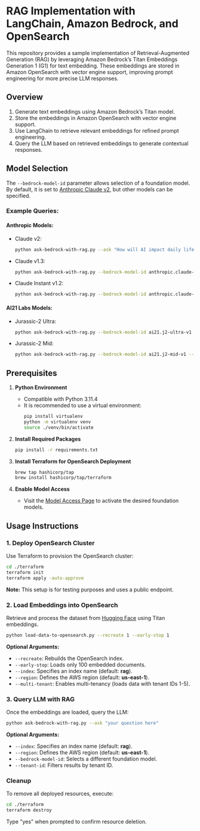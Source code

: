 # RAG Implementation with LangChain, Amazon Bedrock, and OpenSearch

This repository provides a sample implementation of Retrieval-Augmented Generation (RAG) by leveraging Amazon Bedrock’s Titan Embeddings Generation 1 (G1) for text embedding. These embeddings are stored in Amazon OpenSearch with vector engine support, improving prompt engineering for more precise LLM responses.

## Overview

1. Generate text embeddings using Amazon Bedrock’s Titan model.
2. Store the embeddings in Amazon OpenSearch with vector engine support.
3. Use LangChain to retrieve relevant embeddings for refined prompt engineering.
4. Query the LLM based on retrieved embeddings to generate contextual responses.

## Model Selection

The `--bedrock-model-id` parameter allows selection of a foundation model. By default, it is set to [Anthropic Claude v2](https://aws.amazon.com/bedrock/claude/), but other models can be specified.

### Example Queries:

#### Anthropic Models:

- Claude v2:
  ```bash
  python ask-bedrock-with-rag.py --ask "How will AI impact daily life?"
  ```
- Claude v1.3:
  ```bash
  python ask-bedrock-with-rag.py --bedrock-model-id anthropic.claude-v1 --ask "How will AI impact daily life?"
  ```
- Claude Instant v1.2:
  ```bash
  python ask-bedrock-with-rag.py --bedrock-model-id anthropic.claude-instant-v1 --ask "How will AI impact daily life?"
  ```

#### AI21 Labs Models:

- Jurassic-2 Ultra:
  ```bash
  python ask-bedrock-with-rag.py --bedrock-model-id ai21.j2-ultra-v1 --ask "How will AI impact daily life?"
  ```
- Jurassic-2 Mid:
  ```bash
  python ask-bedrock-with-rag.py --bedrock-model-id ai21.j2-mid-v1 --ask "How will AI impact daily life?"
  ```

## Prerequisites

1. **Python Environment**

   - Compatible with Python 3.11.4
   - It is recommended to use a virtual environment:
     ```bash
     pip install virtualenv
     python -m virtualenv venv
     source ./venv/bin/activate
     ```

2. **Install Required Packages**

   ```bash
   pip install -r requirements.txt
   ```

3. **Install Terraform for OpenSearch Deployment**

   ```bash
   brew tap hashicorp/tap
   brew install hashicorp/tap/terraform
   ```

4. **Enable Model Access**

   - Visit the [Model Access Page](https://us-east-1.console.aws.amazon.com/bedrock/home?region=us-east-1#/modelaccess) to activate the desired foundation models.

## Usage Instructions

### 1. Deploy OpenSearch Cluster

Use Terraform to provision the OpenSearch cluster:

```bash
cd ./terraform
terraform init
terraform apply -auto-approve
```

**Note:** This setup is for testing purposes and uses a public endpoint.

### 2. Load Embeddings into OpenSearch

Retrieve and process the dataset from [Hugging Face](https://huggingface.co/datasets/sentence-transformers/embedding-training-data) using Titan embeddings.

```bash
python load-data-to-opensearch.py --recreate 1 --early-stop 1
```

**Optional Arguments:**

- `--recreate`: Rebuilds the OpenSearch index.
- `--early-stop`: Loads only 100 embedded documents.
- `--index`: Specifies an index name (default: **rag**).
- `--region`: Defines the AWS region (default: **us-east-1**).
- `--multi-tenant`: Enables multi-tenancy (loads data with tenant IDs 1-5).

### 3. Query LLM with RAG

Once the embeddings are loaded, query the LLM:

```bash
python ask-bedrock-with-rag.py --ask "your question here"
```

**Optional Arguments:**

- `--index`: Specifies an index name (default: **rag**).
- `--region`: Defines the AWS region (default: **us-east-1**).
- `--bedrock-model-id`: Selects a different foundation model.
- `--tenant-id`: Filters results by tenant ID.

### Cleanup

To remove all deployed resources, execute:

```bash
cd ./terraform
terraform destroy
```

Type "yes" when prompted to confirm resource deletion.
